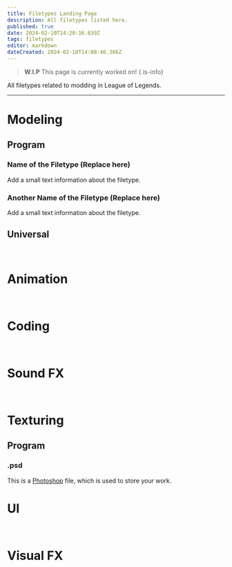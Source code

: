 ```yaml
---
title: Filetypes Landing Page
description: All filetypes listed here.
published: true
date: 2024-02-10T14:20:16.639Z
tags: filetypes
editor: markdown
dateCreated: 2024-02-10T14:08:46.366Z
---
```


> **W.I.P**
> This page is currently worked on!
{.is-info}

All filetypes related to modding in League of Legends.

---

# Modeling
## Program
### Name of the Filetype (Replace here)
Add a small text information about the filetype.

### Another Name of the Filetype (Replace here)
Add a small text information about the filetype.

## Universal

<br>

# Animation

<br>

# Coding

<br>

# Sound FX

<br>

# Texturing
## Program
### .psd
This is a [Photoshop](/core-guides/tools-landing/adobe/photoshop) file, which is used to store your work.
<br>

# UI

<br>

# Visual FX